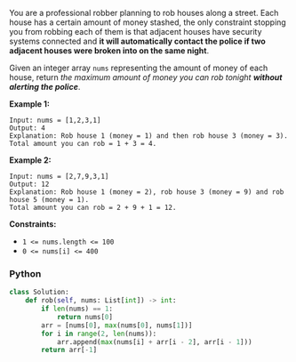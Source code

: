 You are a professional robber planning to rob houses along a street. Each house has a certain amount of money stashed,
the only constraint stopping you from robbing each of them is that adjacent houses have security systems connected and
**it will automatically contact the police if two adjacent houses were broken into on the same night**.

Given an integer array  `nums`  representing the amount of money of each house, return  _the maximum amount of money you
can rob tonight  **without alerting the police**_.

**Example 1:**

```
Input: nums = [1,2,3,1]
Output: 4
Explanation: Rob house 1 (money = 1) and then rob house 3 (money = 3).
Total amount you can rob = 1 + 3 = 4.
```

**Example 2:**

```
Input: nums = [2,7,9,3,1]
Output: 12
Explanation: Rob house 1 (money = 2), rob house 3 (money = 9) and rob house 5 (money = 1).
Total amount you can rob = 2 + 9 + 1 = 12.
```

**Constraints:**

- `1 <= nums.length <= 100`
- `0 <= nums[i] <= 400`

### Python

```python
class Solution:
    def rob(self, nums: List[int]) -> int:
        if len(nums) == 1:
            return nums[0]
        arr = [nums[0], max(nums[0], nums[1])]
        for i in range(2, len(nums)):
            arr.append(max(nums[i] + arr[i - 2], arr[i - 1]))
        return arr[-1]
```